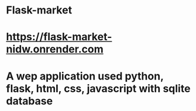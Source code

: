 # Flask-market
# https://flask-market-nidw.onrender.com
# A wep application used python, flask, html, css, javascript with sqlite database
